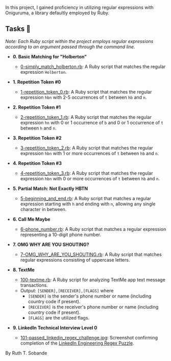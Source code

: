 In this project, I gained proficiency in utilizing regular expressions with Oniguruma, a library defaultly employed by Ruby.

## Tasks 📃

_Note: Each Ruby script within the project employs regular expressions according to an argument passed through the command line._

* **0. Basic Matching for "Holberton"**
  * [0-simply_match_holberton.rb](./0-simply_match_holberton.rb): A Ruby script that matches the regular expression `Holberton`.

* **1. Repetition Token #0**
  * [1-repetition_token_0.rb](./1-repetition_token_0.rb): A Ruby script that matches the regular expression `hbn` with 2-5 occurrences of `t` between `hb` and `n`.

* **2. Repetition Token #1**
  * [2-repetition_token_1.rb](./2-repetition_token_1.rb): A Ruby script that matches the regular expression `hn` with 0 or 1 occurrence of `b` and 0 or 1 occurrence of `t` between `h` and `n`.

* **3. Repetition Token #2**
  * [3-repetition_token_2.rb](./3-repetition_token_2.rb): A Ruby script that matches the regular expression `hbn` with 1 or more occurrences of `t` between `hb` and `n`.

* **4. Repetition Token #3**
  * [4-repetition_token_3.rb](./4-repetition_token_3.rb): A Ruby script that matches the regular expression `hbn` with 0 or more occurrences of `t` between `hb` and `n`.

* **5. Partial Match: Not Exactly HBTN**
  * [5-beginning_and_end.rb](./5-beginning_and_end.rb): A Ruby script that matches a regular expression starting with `h` and ending with `n`, allowing any single character in between.

* **6. Call Me Maybe**
  * [6-phone_number.rb](./6-phone_number.rb): A Ruby script that matches a regular expression representing a 10-digit phone number.

* **7. OMG WHY ARE YOU SHOUTING?**
  * [7-OMG_WHY_ARE_YOU_SHOUTING.rb](./7-OMG_WHY_ARE_YOU_SHOUTING.rb): A Ruby script that matches regular expressions consisting of uppercase letters.

* **8. TextMe**
  * [100-textme.rb](./100-textme.rb): A Ruby script for analyzing TextMe app text message transactions.
  * Output: `[SENDER],[RECEIVER],[FLAGS]` where
    * `[SENDER]` is the sender's phone number or name (including country code if present).
    * `[RECEIVER]` is the receiver's phone number or name (including country code if present).
    * `[FLAGS]` are the utilized flags.

* **9. LinkedIn Technical Interview Level 0**
  * [101-passed_linkedin_regex_challenge.jpg](./101-passed_linkedin_regex_challenge.jpg):
  Screenshot confirming completion of the
  [LinkedIn Engineering Regex Puzzle](https://engineering.linkedin.com/puzzle).

By Ruth T. Sobande